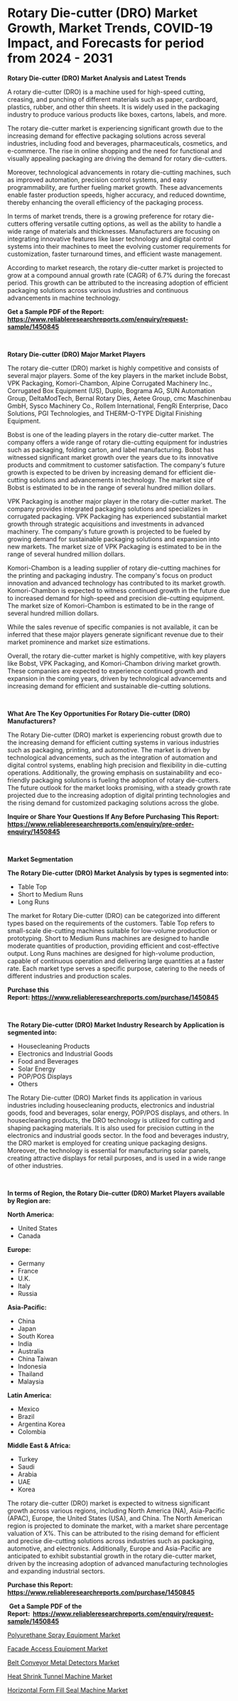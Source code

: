 <p><h1>Rotary Die-cutter (DRO) Market Growth, Market Trends, COVID-19 Impact, and Forecasts for period from 2024 - 2031</h1></p><p><strong>Rotary Die-cutter (DRO) Market Analysis and Latest Trends</strong></p>
<p><p>A rotary die-cutter (DRO) is a machine used for high-speed cutting, creasing, and punching of different materials such as paper, cardboard, plastics, rubber, and other thin sheets. It is widely used in the packaging industry to produce various products like boxes, cartons, labels, and more.</p><p>The rotary die-cutter market is experiencing significant growth due to the increasing demand for effective packaging solutions across several industries, including food and beverages, pharmaceuticals, cosmetics, and e-commerce. The rise in online shopping and the need for functional and visually appealing packaging are driving the demand for rotary die-cutters.</p><p>Moreover, technological advancements in rotary die-cutting machines, such as improved automation, precision control systems, and easy programmability, are further fueling market growth. These advancements enable faster production speeds, higher accuracy, and reduced downtime, thereby enhancing the overall efficiency of the packaging process.</p><p>In terms of market trends, there is a growing preference for rotary die-cutters offering versatile cutting options, as well as the ability to handle a wide range of materials and thicknesses. Manufacturers are focusing on integrating innovative features like laser technology and digital control systems into their machines to meet the evolving customer requirements for customization, faster turnaround times, and efficient waste management.</p><p>According to market research, the rotary die-cutter market is projected to grow at a compound annual growth rate (CAGR) of 6.7% during the forecast period. This growth can be attributed to the increasing adoption of efficient packaging solutions across various industries and continuous advancements in machine technology.</p></p>
<p><strong>Get a Sample PDF of the Report:&nbsp; <a href="https://www.reliableresearchreports.com/enquiry/request-sample/1450845">https://www.reliableresearchreports.com/enquiry/request-sample/1450845</a></strong></p>
<p>&nbsp;</p>
<p><strong>Rotary Die-cutter (DRO) Major Market Players</strong></p>
<p><p>The rotary die-cutter (DRO) market is highly competitive and consists of several major players. Some of the key players in the market include Bobst, VPK Packaging, Komori-Chambon, Alpine Corrugated Machinery Inc., Corrugated Box Equipment (US), Duplo, Bograma AG, SUN Automation Group, DeltaModTech, Bernal Rotary Dies, Aetee Group, cmc Maschinenbau GmbH, Sysco Machinery Co., Rollem International, FengRi Enterprise, Daco Solutions, PGI Technologies, and THERM-O-TYPE Digital Finishing Equipment.</p><p>Bobst is one of the leading players in the rotary die-cutter market. The company offers a wide range of rotary die-cutting equipment for industries such as packaging, folding carton, and label manufacturing. Bobst has witnessed significant market growth over the years due to its innovative products and commitment to customer satisfaction. The company's future growth is expected to be driven by increasing demand for efficient die-cutting solutions and advancements in technology. The market size of Bobst is estimated to be in the range of several hundred million dollars.</p><p>VPK Packaging is another major player in the rotary die-cutter market. The company provides integrated packaging solutions and specializes in corrugated packaging. VPK Packaging has experienced substantial market growth through strategic acquisitions and investments in advanced machinery. The company's future growth is projected to be fueled by growing demand for sustainable packaging solutions and expansion into new markets. The market size of VPK Packaging is estimated to be in the range of several hundred million dollars.</p><p>Komori-Chambon is a leading supplier of rotary die-cutting machines for the printing and packaging industry. The company's focus on product innovation and advanced technology has contributed to its market growth. Komori-Chambon is expected to witness continued growth in the future due to increased demand for high-speed and precision die-cutting equipment. The market size of Komori-Chambon is estimated to be in the range of several hundred million dollars.</p><p>While the sales revenue of specific companies is not available, it can be inferred that these major players generate significant revenue due to their market prominence and market size estimations.</p><p>Overall, the rotary die-cutter market is highly competitive, with key players like Bobst, VPK Packaging, and Komori-Chambon driving market growth. These companies are expected to experience continued growth and expansion in the coming years, driven by technological advancements and increasing demand for efficient and sustainable die-cutting solutions.</p></p>
<p>&nbsp;</p>
<p><strong>What Are The Key Opportunities For Rotary Die-cutter (DRO) Manufacturers?</strong></p>
<p><p>The Rotary Die-cutter (DRO) market is experiencing robust growth due to the increasing demand for efficient cutting systems in various industries such as packaging, printing, and automotive. The market is driven by technological advancements, such as the integration of automation and digital control systems, enabling high precision and flexibility in die-cutting operations. Additionally, the growing emphasis on sustainability and eco-friendly packaging solutions is fueling the adoption of rotary die-cutters. The future outlook for the market looks promising, with a steady growth rate projected due to the increasing adoption of digital printing technologies and the rising demand for customized packaging solutions across the globe.</p></p>
<p><strong>Inquire or Share Your Questions If Any Before Purchasing This Report: <a href="https://www.reliableresearchreports.com/enquiry/pre-order-enquiry/1450845">https://www.reliableresearchreports.com/enquiry/pre-order-enquiry/1450845</a></strong></p>
<p>&nbsp;</p>
<p><strong>Market Segmentation</strong></p>
<p><strong>The Rotary Die-cutter (DRO) Market Analysis by types is segmented into:</strong></p>
<p><ul><li>Table Top</li><li>Short to Medium Runs</li><li>Long Runs</li></ul></p>
<p><p>The market for Rotary Die-cutter (DRO) can be categorized into different types based on the requirements of the customers. Table Top refers to small-scale die-cutting machines suitable for low-volume production or prototyping. Short to Medium Runs machines are designed to handle moderate quantities of production, providing efficient and cost-effective output. Long Runs machines are designed for high-volume production, capable of continuous operation and delivering large quantities at a faster rate. Each market type serves a specific purpose, catering to the needs of different industries and production scales.</p></p>
<p><strong>Purchase this Report:&nbsp;<a href="https://www.reliableresearchreports.com/purchase/1450845">https://www.reliableresearchreports.com/purchase/1450845</a></strong></p>
<p>&nbsp;</p>
<p><strong>The Rotary Die-cutter (DRO) Market Industry Research by Application is segmented into:</strong></p>
<p><ul><li>Housecleaning Products</li><li>Electronics and Industrial Goods</li><li>Food and Beverages</li><li>Solar Energy</li><li>POP/POS Displays</li><li>Others</li></ul></p>
<p><p>The Rotary Die-cutter (DRO) Market finds its application in various industries including housecleaning products, electronics and industrial goods, food and beverages, solar energy, POP/POS displays, and others. In housecleaning products, the DRO technology is utilized for cutting and shaping packaging materials. It is also used for precision cutting in the electronics and industrial goods sector. In the food and beverages industry, the DRO market is employed for creating unique packaging designs. Moreover, the technology is essential for manufacturing solar panels, creating attractive displays for retail purposes, and is used in a wide range of other industries.</p></p>
<p>&nbsp;</p>
<p><strong>In terms of Region, the Rotary Die-cutter (DRO) Market Players available by Region are:</strong></p>
<p>
    <p> <strong> North America: </strong>
        <ul>
            <li>United States</li>
            <li>Canada</li>
        </ul>
        </p> 
    <p> <strong> Europe: </strong>
        <ul>
            <li>Germany</li>
            <li>France</li>
            <li>U.K.</li>
            <li>Italy</li>
            <li>Russia</li>
        </ul>
        </p> 
    <p> <strong> Asia-Pacific: </strong>
        <ul>
            <li>China</li>
            <li>Japan</li>
            <li>South Korea</li>
            <li>India</li>
            <li>Australia</li>
            <li>China Taiwan</li>
            <li>Indonesia</li>
            <li>Thailand</li>
            <li>Malaysia</li>
        </ul>
        </p> 
    <p> <strong> Latin America: </strong>
        <ul>
            <li>Mexico</li>
            <li>Brazil</li>
            <li>Argentina Korea</li>
            <li>Colombia</li>
        </ul>
        </p> 
    <p> <strong> Middle East & Africa: </strong>
        <ul>
            <li>Turkey</li>
            <li>Saudi</li>
            <li>Arabia</li>
            <li>UAE</li>
            <li>Korea</li>
        </ul>
    </p>
    </p>
<p><p>The rotary die-cutter (DRO) market is expected to witness significant growth across various regions, including North America (NA), Asia-Pacific (APAC), Europe, the United States (USA), and China. The North American region is projected to dominate the market, with a market share percentage valuation of X%. This can be attributed to the rising demand for efficient and precise die-cutting solutions across industries such as packaging, automotive, and electronics. Additionally, Europe and Asia-Pacific are anticipated to exhibit substantial growth in the rotary die-cutter market, driven by the increasing adoption of advanced manufacturing technologies and expanding industrial sectors.</p></p>
<p><strong>Purchase this Report: <a href="https://www.reliableresearchreports.com/purchase/1450845">https://www.reliableresearchreports.com/purchase/1450845</a></strong></p>
<p>&nbsp;<strong>Get a Sample PDF of the Report:&nbsp;&nbsp;<a href="https://www.reliableresearchreports.com/enquiry/request-sample/1450845">https://www.reliableresearchreports.com/enquiry/request-sample/1450845</a></strong></p>
<p><strong></strong></p>
<p><p><a href="https://github.com/abbypearson7765/Market-Research-Report-List-2/blob/main/polyurethane-spray-equipment-market.md">Polyurethane Spray Equipment Market</a></p><p><a href="https://github.com/grishafomin4852/Market-Research-Report-List-2/blob/main/facade-access-equipment-market.md">Facade Access Equipment Market</a></p><p><a href="https://github.com/gdfhhhj/Market-Research-Report-List-2/blob/main/belt-conveyor-metal-detectors-market.md">Belt Conveyor Metal Detectors Market</a></p><p><a href="https://github.com/ruslanpoljakovrd177/Market-Research-Report-List-2/blob/main/heat-shrink-tunnel-machine-market.md">Heat Shrink Tunnel Machine Market</a></p><p><a href="https://github.com/gulaimolin/Market-Research-Report-List-2/blob/main/horizontal-form-fill-seal-machine-market.md">Horizontal Form Fill Seal Machine Market</a></p></p>